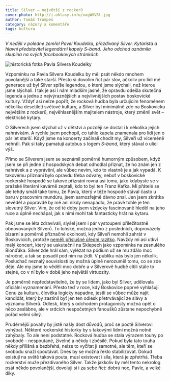 ```yaml
---
title: Silver – největší z rockerů
cover-photo: http://i.ohlasy.info/uxgWVV8l.jpg
author: Tomáš Trumpeš
category: názory a komentáře
tags: kultura
---
```


*V neděli v poledne zemřel Pavel Koudelka, přezdívaný Silver. Kytarista a hlavní představitel legendární kapely S–band. Jeho odchod oznámila skupina na svých facebookových stránkách.*

<img src="http://i.ohlasy.info/dbRjcU1.jpg" alt="historická fotka Pavla Silvera Koudelky" class="img-responsive img-popup" data-author="archiv skupiny S–band">

Vzpomínku na Pavla Silvera Koudelku by měl psát někdo mnohem povolanější a také starší. Přesto si dovolím říct pár slov, ačkoliv pro lidi mé generace už byl Silver spíše legendou, o které jsme slýchali, než kterou jsme slýchali. I tak je asi i nám mladším jasné, že opravdu odešla skutečná legenda a jedna z nejvýraznějších a nejvlivnějších postav boskovické kultury. Vždyť asi nelze popřít, že rocková hudba byla určujícím fenoménem několika desetiletí světové kultury, a Silver byl minimálně zde na Boskovicku největším z rockerů, nejvěhlasnějším majitelem nástroje, který změnil svět – elektrické kytary.

O Silverech jsem slýchal už v dětství a později se dostal i k několika jejich nahrávkám. A rychle jsem pochopil, co tahle kapela znamenala pro lidi jen o pár let starší. Když jsme na koncerty začínali chodit my, Silveři už víceméně nehráli. Pak si taky pamatuji autobus s logem *S–band*, který stával o ulici výš. 

Přímo se Silverem jsem se seznámil poměrně humorným způsobem, když jsem se při jedné z hospodských debat odhodlal přiznat, že ho znám jen z nahrávek a z vyprávění, ale vůbec nevím, kdo to vlastně je a jak vypadá. K takovému přiznání bylo opravdu třeba odvahy, neboť v boskovické rockerské hospodě se takové přiznání rovná asi tomu, jako kdybyste se v pražské literární kavárně zeptali, kdo to byl ten Franz Kafka. Mí přátelé se ale tehdy smáli také tomu, že Pavla, který v téže hospodě stával často u baru v pracovním mundúru,  jsem samozřejmě dávno znal. Jen jsem zkrátka nevěděl a popravdě by mě ani nikdy nenapadlo, že právě tohle je ten slovutný Silver. Vím, že od té doby jsem vždycky fascinovaně hleděl na jeho ruce a úplně nechápal, jak s nimi mohl tak fantasticky hrát na kytaru.

Pak jsme se léta zdravívali, slyšel jsem i pár vystoupení příležitostně obnovovaných Silverů. To loňské, možná jedno z posledních, doprovázely bizarní a poměrně příznačné okolnosti, kdy Silveři nemohli zahrát v Boskovicích, protože [neměli příslušné úřední razítko](http://ohlasy.info/clanky/2015/06/silveri-nebudou.html). Navždy mi asi utkví malý koncert, který se uskutečnil na Sklepech jako vzpomínka na zesnulého Blonďáka. Silver zde hrál sám, vylézat na pódium už se mu zdálo moc náročné, a tak se posadil pod ním na židli. V publiku nás bylo jen několik. Posluchač neznalý souvislostí by možná úplně nerozuměl tomu, co se zde děje. Ale my jsme to věděli moc dobře a v Silverově hudbě cítili stále to stejné, co v ní bylo v době jeho největší virtuozity.

Je poměrně nepředstavitelné, že by se lidem, jako byl Silver, udělovala oficiální vyznamenání. Přesto teď v roce, kdy Boskovice poprvé vyhlašují Cenu za kulturu, člověka logicky napadne, jestli se vůbec může najít kandidát, který by zastínil byť jen ten odlesk přetrvávající ze slávy a významu Silverů. Odlesk, který s odchodem protagonisty možná opět o něco zeslábne, ale v srdcích nespočetných fanoušků zůstane nepochybně pořád velmi silný.

Prudérnější povahy by jistě našly dost důvodů, proč se poctě Silverovi vyhýbat. Některé rockerské historky by s takovými lidmi možná notně zahýbaly. To ale není podstatné. Rocková hudba se stala výrazem touhy po svobodě – nespoutané, živelné a někdy i zběsilé. Pokud byla tato touha někdy přílišná a bezbřehá, nelze to vyčítat jí samotné, ale těm, kteří se svobodu snaží spoutávat. Dnes by se možná řeklo stabilizovat. Dokud existují na světě taková pouta, musí existovat i síla, která je zpřetrhá. Třeba rockerství muže přezdívaného Silver. Takže jakkoliv by měl tento nekrolog psát někdo povolanější, dovoluji si i za sebe říct: dobrú noc, Pavle, a velké díky.

